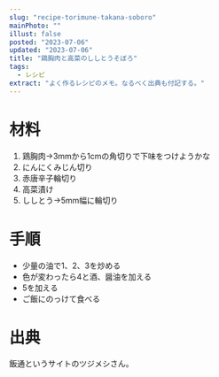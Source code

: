 ```yaml
---
slug: "recipe-torimune-takana-soboro"
mainPhoto: ""
illust: false
posted: "2023-07-06"
updated: "2023-07-06"
title: "鶏胸肉と高菜のししとうそぼろ"
tags:
  - レシピ
extract: "よく作るレシピのメモ。なるべく出典も付記する。"
---
```

# 材料
01. 鶏胸肉→3mmから1cmの角切りで下味をつけようかな
02. にんにくみじん切り
03. 赤唐辛子輪切り
04. 高菜漬け
05. ししとう→5mm幅に輪切り

# 手順
- 少量の油で1、2、3を炒める
- 色が変わったら4と酒、醤油を加える
- 5を加える
- ご飯にのっけて食べる

# 出典
飯通というサイトのツジメシさん。